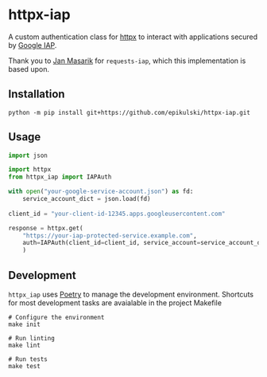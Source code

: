 # httpx-iap
A custom authentication class for [httpx](https://www.python-httpx.org/) to interact with applications secured by [Google IAP](https://cloud.google.com/iap).

Thank you to [Jan Masarik](https://github.com/janmasarik) for `requests-iap`, which this implementation is based upon.

## Installation
```shell
python -m pip install git+https://github.com/epikulski/httpx-iap.git
```

## Usage
```python
import json

import httpx
from httpx_iap import IAPAuth

with open("your-google-service-account.json") as fd:
    service_account_dict = json.load(fd)
    
client_id = "your-client-id-12345.apps.googleusercontent.com"

response = httpx.get(
    "https://your-iap-protected-service.example.com", 
    auth=IAPAuth(client_id=client_id, service_account=service_account_dict)
    )
```

## Development
`httpx_iap` uses [Poetry](https://python-poetry.org/) to manage the development environment. Shortcuts for most development tasks are avaialable
in the project Makefile

```shell
# Configure the environment
make init

# Run linting
make lint

# Run tests
make test
```